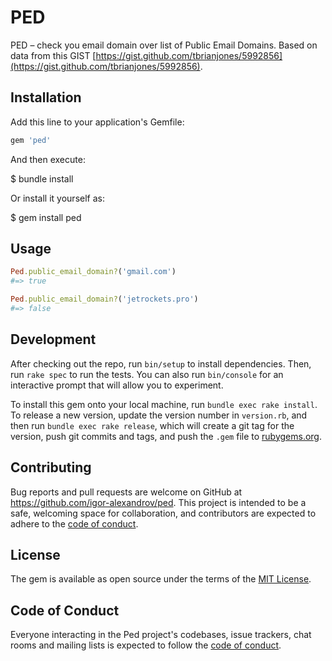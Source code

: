 # PED

PED – check you email domain over list of Public Email Domains.
Based on data from this GIST [https://gist.github.com/tbrianjones/5992856](https://gist.github.com/tbrianjones/5992856).

## Installation

Add this line to your application's Gemfile:

```ruby
gem 'ped'
```

And then execute:

  $ bundle install

Or install it yourself as:

  $ gem install ped

## Usage

```ruby
Ped.public_email_domain?('gmail.com')
#=> true

Ped.public_email_domain?('jetrockets.pro')
#=> false
```

## Development

After checking out the repo, run `bin/setup` to install dependencies. Then, run `rake spec` to run the tests. You can also run `bin/console` for an interactive prompt that will allow you to experiment.

To install this gem onto your local machine, run `bundle exec rake install`. To release a new version, update the version number in `version.rb`, and then run `bundle exec rake release`, which will create a git tag for the version, push git commits and tags, and push the `.gem` file to [rubygems.org](https://rubygems.org).

## Contributing

Bug reports and pull requests are welcome on GitHub at https://github.com/igor-alexandrov/ped. This project is intended to be a safe, welcoming space for collaboration, and contributors are expected to adhere to the [code of conduct](https://github.com/igor-alexandrov/ped/blob/master/CODE_OF_CONDUCT.md).

## License

The gem is available as open source under the terms of the [MIT License](https://opensource.org/licenses/MIT).

## Code of Conduct

Everyone interacting in the Ped project's codebases, issue trackers, chat rooms and mailing lists is expected to follow the [code of conduct](https://github.com/[USERNAME]/ped/blob/master/CODE_OF_CONDUCT.md).
